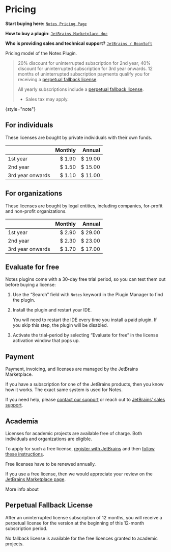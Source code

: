 # Pricing


<tldr>

**Start buying here:** [`Notes Pricing Page`](https://plugins.jetbrains.com/plugin/17501-notes/pricing)

**How to buy a plugin**: [`JetBrains Marketplace doc`](https://plugins.jetbrains.com/docs/marketplace/how-to-buy-a-plugin.html)

**Who is providing sales and technical support?** [`JetBrains / BeanSoft`](https://plugins.jetbrains.com/docs/marketplace/sales-and-technical-support.html)
</tldr>

Pricing model of the Notes Plugin.

> 20% discount for uninterrupted subscription for 2nd year, 40% discount for uninterrupted subscription for 3rd year onwards.
> 12 months of uninterrupted subscription payments qualify you for receiving a [perpetual fallback license](https://sales.jetbrains.com/hc/en-gb/articles/207240845-What-is-perpetual-fallback-license-).
>
> All yearly subscriptions include a [perpetual fallback license](https://sales.jetbrains.com/hc/en-gb/articles/207240845-What-is-perpetual-fallback-license-).
> * Sales tax may apply.

{style="note"}

## For individuals

These licenses are bought by private individuals with their own funds.

|                  | Monthly |  Annual |
|------------------|--------:|--------:|
| 1st year         |  $ 1.90 | $ 19.00 |
| 2nd year         |  $ 1.50 | $ 15.00 |
| 3rd year onwards |  $ 1.10 | $ 11.00 |

## For organizations

These licenses are bought by legal entities, including companies, for-profit and non-profit organizations.

|                  | Monthly |  Annual |
|------------------|--------:|--------:|
| 1st year         |  $ 2.90 | $ 29.00 |
| 2nd year         |  $ 2.30 | $ 23.00 |
| 3rd year onwards |  $ 1.70 | $ 17.00 |


## Evaluate for free

Notes plugins come with a 30-day free trial period, so you can test them out before buying a license:

1.  Use the “Search” field with `Notes` keyword in the <control>Plugin Manager</control> to find the plugin.

2.  <control>Install</control> the plugin and restart your IDE.

    <note> You will need to restart the IDE every time you install a paid plugin. If you skip this step, the plugin will be disabled.</note>

3.  Activate the trial-period by selecting “Evaluate for free” in the license activation window that pops up.

## Payment

Payment, invoicing, and licenses are managed by the JetBrains Marketplace.

If you have a subscription for one of the JetBrains products, then you know how it works. The exact same system is used for
Notes.

If you need help, please [contact our support](mailto:beansoft@126.com) or reach out
to [JetBrains’ sales support](https://www.jetbrains.com/support/sales/#email-sales).

## Academia

Licenses for academic projects are available free of charge. Both individuals and organizations are
eligible.

To apply for such a free license, [register with JetBrains](https://www.jetbrains.com/community/education/) and
then [follow these instructions](https://plugins.jetbrains.com/docs/marketplace/community-programs.html).

Free licenses have to be renewed annually.

If you use a free license, then we would appreciate your review on
the [JetBrains Marketplace page](https://plugins.jetbrains.com/plugin/17501-notes/reviews).

More info about [](Special-Community-Offers.md)

## Perpetual Fallback License

After an uninterrupted license subscription of 12 months, you will receive a perpetual license for the version at the
beginning of this 12-month subscription period.

No fallback license is available for the free licences granted to academic projects.

